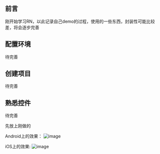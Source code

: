 ## 前言
刚开始学习RN，以此记录自己demo的过程，使用的一些东西，封装性可能比较差，将会逐步完善


## 配置环境
待完善
## 创建项目
待完善
## 熟悉控件
待完善

先放上刚做的

Android上的效果：
![image](https://raw.githubusercontent.com/Urwateryi/TestReact2/master/relative_pics/android_1.png)

iOS上的效果:
![image](https://raw.githubusercontent.com/Urwateryi/TestReact2/master/relative_pics/ios_1.png)
